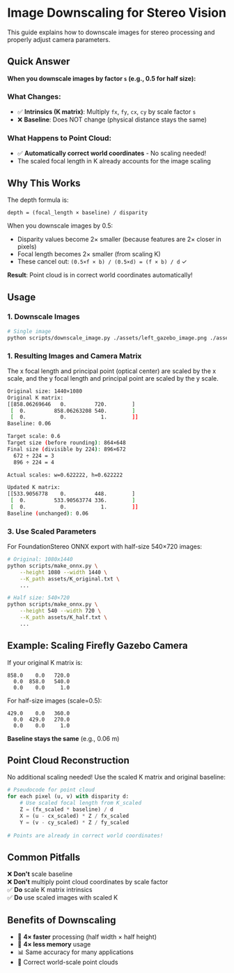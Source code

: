 # Image Downscaling for Stereo Vision

This guide explains how to downscale images for stereo processing and properly adjust camera parameters.

## Quick Answer

**When you downscale images by factor `s` (e.g., 0.5 for half size):**

### What Changes:
- ✅ **Intrinsics (K matrix)**: Multiply `fx`, `fy`, `cx`, `cy` by scale factor `s`
- ❌ **Baseline**: Does NOT change (physical distance stays the same)

### What Happens to Point Cloud:
- ✅ **Automatically correct world coordinates** - No scaling needed!
- The scaled focal length in K already accounts for the image scaling

## Why This Works

The depth formula is:
```
depth = (focal_length × baseline) / disparity
```

When you downscale images by 0.5:
- Disparity values become 2× smaller (because features are 2× closer in pixels)
- Focal length becomes 2× smaller (from scaling K)
- These cancel out: `(0.5×f × b) / (0.5×d) = (f × b) / d` ✓

**Result**: Point cloud is in correct world coordinates automatically!

## Usage

### 1. Downscale Images

```bash
# Single image
python scripts/downscale_image.py ./assets/left_gazebo_image.png ./assets/right_gazebo_image.png ./assets/K_firefly_gazebo.txt --scale 0.6
```

### 1. Resulting Images and Camera Matrix

The x focal length and principal point (optical center) are scaled by the x scale, and the y focal length and principal point are scaled by the y scale.

```bash
Original size: 1440×1080
Original K matrix:
[[858.06269646   0.         720.        ]
 [  0.         858.06263208 540.        ]
 [  0.           0.           1.        ]]
Baseline: 0.06

Target scale: 0.6
Target size (before rounding): 864×648
Final size (divisible by 224): 896×672
  672 ÷ 224 = 3
  896 ÷ 224 = 4

Actual scales: w=0.622222, h=0.622222

Updated K matrix:
[[533.9056778    0.         448.        ]
 [  0.         533.90563774 336.        ]
 [  0.           0.           1.        ]]
Baseline (unchanged): 0.06
```

### 3. Use Scaled Parameters

For FoundationStereo ONNX export with half-size 540×720 images:

```bash
# Original: 1080x1440
python scripts/make_onnx.py \
    --height 1080 --width 1440 \
    --K_path assets/K_original.txt \
    ...

# Half size: 540×720
python scripts/make_onnx.py \
    --height 540 --width 720 \
    --K_path assets/K_half.txt \
    ...
```

## Example: Scaling Firefly Gazebo Camera

If your original K matrix is:
```
858.0    0.0   720.0
  0.0  858.0   540.0
  0.0    0.0     1.0
```

For half-size images (scale=0.5):
```
429.0    0.0   360.0
  0.0  429.0   270.0
  0.0    0.0     1.0
```

**Baseline stays the same** (e.g., 0.06 m)

## Point Cloud Reconstruction

No additional scaling needed! Use the scaled K matrix and original baseline:

```python
# Pseudocode for point cloud
for each pixel (u, v) with disparity d:
    # Use scaled focal length from K_scaled
    Z = (fx_scaled * baseline) / d
    X = (u - cx_scaled) * Z / fx_scaled
    Y = (v - cy_scaled) * Z / fy_scaled
    
# Points are already in correct world coordinates!
```

## Common Pitfalls

❌ **Don't** scale baseline  
❌ **Don't** multiply point cloud coordinates by scale factor  
✅ **Do** scale K matrix intrinsics  
✅ **Do** use scaled images with scaled K  

## Benefits of Downscaling

- 🚀 **4× faster** processing (half width × half height)
- 💾 **4× less memory** usage
- 📊 Same accuracy for many applications
- 🎯 Correct world-scale point clouds
